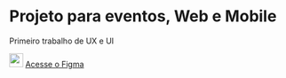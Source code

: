 # Projeto para eventos, Web e Mobile

Primeiro trabalho de UX e UI

<img src="https://cdn.jsdelivr.net/gh/devicons/devicon@latest/icons/figma/figma-original.svg" width="25" /> <a href="https://www.figma.com/file/vKtACi2c14X4TPgM8qk2lK/Aulinha-do-Figma?type=design&node-id=0%3A1&mode=design&t=4E1xNlKyst7N4CNi-1"> Acesse o Figma<a/>
